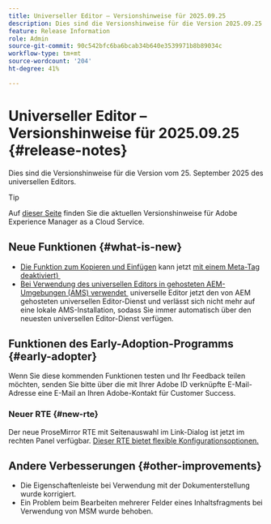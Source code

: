 ```yaml
---
title: Universeller Editor – Versionshinweise für 2025.09.25
description: Dies sind die Versionshinweise für die Version 2025.09.25 des universellen Editors.
feature: Release Information
role: Admin
source-git-commit: 90c542bfc6ba6bcab34b640e3539971b8b89034c
workflow-type: tm+mt
source-wordcount: '204'
ht-degree: 41%

---
```



# Universeller Editor – Versionshinweise für 2025.09.25 {#release-notes}

Dies sind die Versionshinweise für die Version vom 25. September 2025 des universellen Editors.

>[!TIP]
>
>Auf [dieser Seite](/help/release-notes/release-notes-cloud/release-notes-current.md) finden Sie die aktuellen Versionshinweise für Adobe Experience Manager as a Cloud Service.

## Neue Funktionen {#what-is-new}

* [Die Funktion zum Kopieren und Einfügen](/help/sites-cloud/authoring/universal-editor/authoring.md#copy-paste) kann jetzt [mit einem Meta-Tag deaktiviert) &#x200B;](/help/implementing/universal-editor/customizing.md#copy-paste)
* [Bei Verwendung des universellen Editors in gehosteten AEM-Umgebungen (AMS) verwendet &#x200B;](https://experienceleague.adobe.com/de/docs/experience-manager-65/content/implementing/developing/headless/universal-editor/introduction) universelle Editor jetzt den von AEM gehosteten universellen Editor-Dienst und verlässt sich nicht mehr auf eine lokale AMS-Installation, sodass Sie immer automatisch über den neuesten universellen Editor-Dienst verfügen.

## Funktionen des Early-Adoption-Programms {#early-adopter}

Wenn Sie diese kommenden Funktionen testen und Ihr Feedback teilen möchten, senden Sie bitte über die mit Ihrer Adobe ID verknüpfte E-Mail-Adresse eine E-Mail an Ihren Adobe-Kontakt für Customer Success.

### Neuer RTE {#new-rte}

Der neue ProseMirror RTE mit Seitenauswahl im Link-Dialog ist jetzt im rechten Panel verfügbar. [Dieser RTE bietet flexible Konfigurationsoptionen.](/help/implementing/universal-editor/configure-rte.md)

## Andere Verbesserungen {#other-improvements}

* Die Eigenschaftenleiste bei Verwendung mit der Dokumenterstellung wurde korrigiert.
* Ein Problem beim Bearbeiten mehrerer Felder eines Inhaltsfragments bei Verwendung von MSM wurde behoben.
